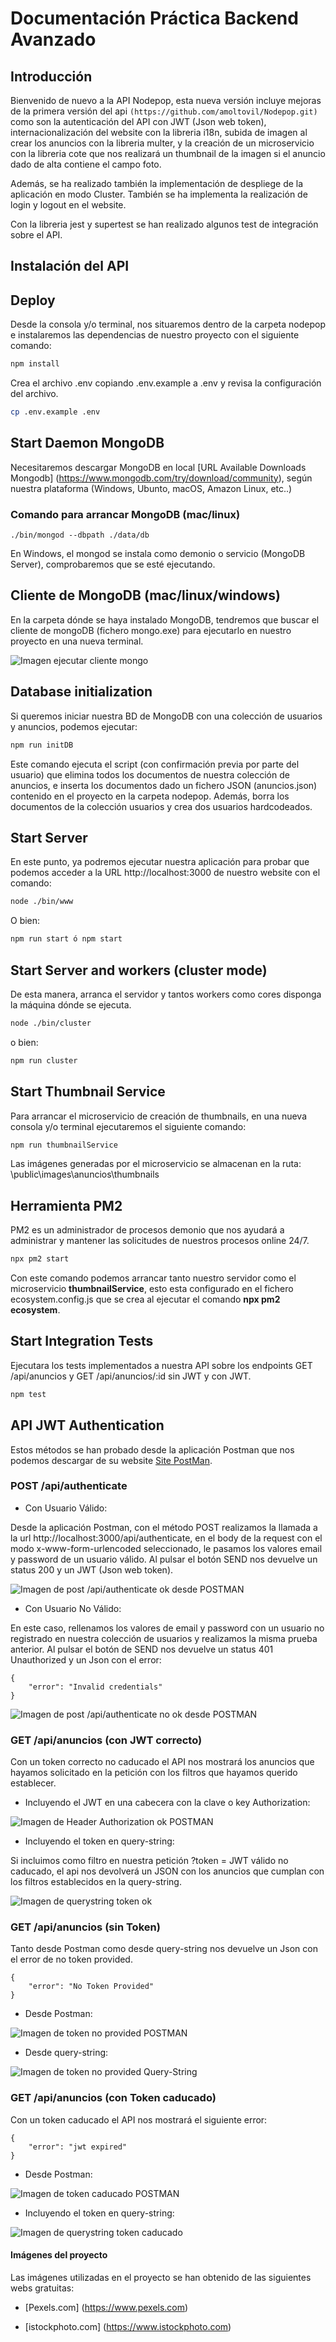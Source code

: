 # Documentación Práctica Backend Avanzado

## Introducción 

Bienvenido de nuevo a la API Nodepop, esta nueva versión incluye mejoras de la primera versión del api `(https://github.com/amoltovil/Nodepop.git)` como son la autenticación del API con JWT (Json web token), internacionalización del website con la libreria i18n, subida de imagen al crear los anuncios con la libreria multer, y la creación de un microservicio con la libreria cote
que nos realizará un thumbnail de la imagen si el anuncio dado de alta contiene el campo foto.

Además, se ha realizado también la implementación de despliege de la aplicación en modo Cluster. También se ha implementa la realización de login y logout en el website.

Con la libreria jest y supertest se han realizado algunos test de integración sobre el API.
## Instalación del API 

## Deploy

Desde la consola y/o terminal, nos situaremos dentro de la carpeta nodepop e instalaremos las dependencias de nuestro proyecto con el siguiente comando:

```sh
npm install  
```

Crea el archivo .env copiando .env.example a .env y revisa la configuración del archivo.

```sh
cp .env.example .env
```
## Start Daemon MongoDB 

Necesitaremos descargar MongoDB en local [URL Available Downloads Mongodb] (https://www.mongodb.com/try/download/community), según nuestra plataforma (Windows, Ubunto, macOS, Amazon Linux, etc..)

### Comando para arrancar MongoDB (mac/linux)

~~~
./bin/mongod --dbpath ./data/db
~~~

En Windows, el mongod se instala como demonio o servicio (MongoDB Server), comprobaremos que se esté ejecutando.

## Cliente de MongoDB (mac/linux/windows)

En la carpeta dónde se haya instalado MongoDB, tendremos que buscar el cliente de mongoDB (fichero mongo.exe) para ejecutarlo en nuestro proyecto en una nueva terminal.

![Imagen ejecutar cliente mongo](./pictures/docum/clientemongo.png)

## Database initialization

Si queremos iniciar nuestra BD de MongoDB con una colección de usuarios y anuncios, podemos ejecutar:

```sh
npm run initDB
```

Este comando ejecuta el script (con confirmación previa por parte del usuario) que elimina todos los documentos de nuestra colección de anuncios, e inserta los documentos dado un fichero JSON (anuncios.json) contenido en el proyecto en la carpeta nodepop. Además, borra los documentos de la colección usuarios y crea dos usuarios hardcodeados.

## Start Server

En este punto, ya podremos ejecutar nuestra aplicación para probar que podemos acceder a la URL http://localhost:3000 de nuestro website con el comando:

```sh
node ./bin/www
```
O bien:

```sh
npm run start ó npm start
```
## Start Server and workers (cluster mode)

De esta manera, arranca el servidor y tantos workers como cores disponga la máquina dónde se ejecuta.

```sh
node ./bin/cluster
```
o bien:

```sh
npm run cluster
```
## Start Thumbnail Service

Para arrancar el microservicio de creación de thumbnails, en una nueva consola y/o terminal ejecutaremos el siguiente comando:

```sh
npm run thumbnailService
```

Las imágenes generadas por el microservicio se almacenan en la ruta: \public\images\anuncios\thumbnails
## Herramienta PM2

PM2 es un administrador de procesos demonio que nos ayudará a administrar y mantener las solicitudes de nuestros procesos online 24/7.

```sh
npx pm2 start
```

Con este comando podemos arrancar tanto nuestro servidor como el microservicio **thumbnailService**, esto esta configurado en el fichero ecosystem.config.js que se crea al ejecutar el comando **npx pm2 ecosystem**.

## Start Integration Tests

Ejecutara los tests implementados a nuestra API sobre los endpoints GET /api/anuncios y GET /api/anuncios/:id sin JWT y con JWT.

```sh
npm test
```
## API JWT Authentication  

Estos métodos se han probado desde la aplicación Postman que nos podemos descargar de su website [Site PostMan](https://www.postman.com). 

### POST /api/authenticate 

- Con Usuario Válido:

Desde la aplicación Postman, con el método POST realizamos la llamada a la url http://localhost:3000/api/authenticate, en el body de la request con el modo x-www-form-urlencoded seleccionado, le pasamos los valores email y password de un usuario válido. Al pulsar el botón SEND nos devuelve un status 200 y un JWT (Json web token).  

![Imagen de post /api/authenticate ok desde POSTMAN](./pictures/docum/postauthenticate.png)

- Con Usuario No Válido:

En este caso, rellenamos los valores de email y password con un usuario no registrado en nuestra colección de usuarios y realizamos la misma prueba anterior. Al pulsar el botón de SEND nos devuelve un status 401 Unauthorized y un Json con el error:

~~~
{
    "error": "Invalid credentials"
}
~~~

![Imagen de post /api/authenticate no ok desde POSTMAN](./pictures/docum/postnoauthenticate.png)


### GET /api/anuncios (con JWT correcto)

Con un token correcto no caducado el API nos mostrará los anuncios que hayamos solicitado en la petición con los filtros que hayamos querido establecer.

- Incluyendo el JWT en una cabecera con la clave o key Authorization:

![Imagen de Header Authorization ok POSTMAN](./pictures/docum/authtoken.png)

- Incluyendo el token en query-string:

Si incluimos como filtro en nuestra petición ?token = JWT válido no caducado, el api nos devolverá un JSON con los anuncios que cumplan con los filtros establecidos en la query-string.

![Imagen de querystring token ok](./pictures/docum/querystring_tokenok.png)


### GET /api/anuncios (sin Token)

Tanto desde Postman como desde query-string nos devuelve un Json con el error de no token provided.
~~~
{
    "error": "No Token Provided"
}
~~~

- Desde Postman:

![Imagen de token no provided POSTMAN](./pictures/docum/notokenprovided.png)

- Desde query-string:

![Imagen de token no provided Query-String](./pictures/docum/qs_notokenprovided.png)


### GET /api/anuncios (con Token caducado)

Con un token caducado el API nos mostrará el siguiente error:

~~~
{
    "error": "jwt expired"
}
~~~

- Desde Postman:

![Imagen de token caducado POSTMAN](./pictures/docum/tokenexpired.png)

- Incluyendo el token en query-string:

![Imagen de querystring token caducado](./pictures/docum/querystring_tokenexpired.png)



#### Imágenes del proyecto

Las imágenes utilizadas en el proyecto se han obtenido de las siguientes webs gratuitas:

- [Pexels.com] (https://www.pexels.com)

- [istockphoto.com] (https://www.istockphoto.com) 
